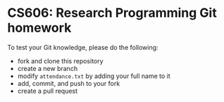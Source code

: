 CS606: Research Programming Git homework
========================================


To test your Git knowledge, please do the following:

* fork and clone this repository
* create a new branch
* modify `attendance.txt` by adding your full name to it
* add, commit, and push to your fork
* create a pull request 
